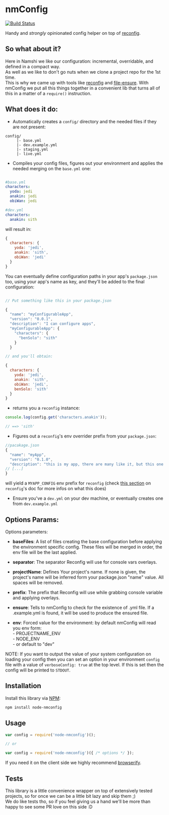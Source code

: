 # nmConfig

[![Build Status](https://travis-ci.org/namshi/reconfig.svg?branch=travis)](https://travis-ci.org/namshi/reconfig)

Handy and _strongly_ opinionated config helper on top of [reconfig](https://github.com/namshi/reconfig).

## So what about it?
Here in Namshi we like our configuration: incremental, overridable, and defined in a compact way.<br/>
As well as we like to don't go nuts when we clone a project repo for the 1st time.<br/>
This is why we came up with tools like [reconfig](https://github.com/namshi/reconfig) and [file-ensure](https://github.com/namshi/node-file-ensure). With nmConfig we put all this things together in a convenient lib that turns all of this in a matter of a `require()` instruction.

## What does it do:

- Automatically creates a `config/` directory and the needed files if they are not present:

```
config/
     |- base.yml
     |- dev.example.yml
     |- staging.yml
     |- live.yml
```
- Compiles your config files, figures out your environment and applies the needed merging on the `base.yml` one:

```yml

#base.yml
characters:
  yoda: jedi
  anakin: jedi
  obiWan: jedi

#dev.yml
characters:
  anakin: sith

```

will result in:

```javascript
{
  characters: {
    yoda: 'jedi',
    anakin: 'sith',
    obiWan: 'jedi'
  }
}
```

You can eventually define configuration paths in your app's `package.json` too, using your app's name as key,
and they'll be added to the final configuration:

```javascript

// Put something like this in your package.json

{
  "name": "myConfigurableApp",
  "version": "0.0.1",
  "description": "I can configure apps",
  "myConfigurableApp": {
    "characters": {
      "benSolo": "sith"
    }
  }

// and you'll obtain:

{
  characters: {
    yoda: 'jedi',
    anakin: 'sith',
    obiWan: 'jedi',
    benSolo: 'sith'
  }
}

```

- returns you a `reconfig` instance:
```javascript
console.log(config.get('characters.anakin'));

// ==> 'sith'
```

- Figures out a `reconfig`'s env overrider prefix from your `package.json`:

```javascript
//pacakage.json
{
  "name": "myApp",
  "version": "0.1.0",
  "description": "this is my app, there are many like it, but this one is mine!"
// [...]
}
```

will yield a `MYAPP_CONFIG` env prefix for `reconfig` (check [this section](https://github.com/namshi/reconfig#nodejs-specifics) on `reconfig`'s doc for more infos on what this does)

- Ensure you've a `dev.yml` on your dev machine, or eventually creates one from `dev.example.yml`

## Options Params:
Options parameters:

- **baseFiles**: A list of files creating the base configuration
                 before applying the environment specific config.
                 These files will be merged in order, the env file
                 will be the last applied.

- **separator**: The separator Reconfig will use for console vars
                 overlays.

- **projectName**: Defines Your project's name. If none is given, the project's name
                   will be inferred form your package.json "name" value. All spaces will be removed.

- **prefix**:    The prefix that Reconfig will use while grabbing
                 console variable and applying overlays.

- **ensure**:    Tells to nmConfig to check for the existence of <filename>.yml file.
                 If a <fileName>.example.yml is found, it will be used to produce
                 the ensured file.

- **env**:       Forced value for the environment:
                 by default nmConfig will read you env form:<br/>
                  - PROJECTNAME_ENV <br/>
                  - NODE_ENV<br/>
                  - or default to "dev"

NOTE: If you want to output the value of your system configuration on loading your config then you can set an option in your environment `config` file with a value of `verboseConfig: true` at the top level. If this is set then the config will be printed to `STDOUT`. 

## Installation

Install this library via [NPM](https://www.npmjs.org/package/node-nmconfig):

``` bash
npm install node-nmconfig
```

## Usage
```javascript
var config = require('node-nmconfig')();

// or

var config = require('node-nmconfig')({ /* options */ });

```

If you need it on the client side we highly recommend
[browserify](http://browserify.org/).

## Tests
This library is a little convenience wrapper on top of extensively tested projects,
so for once we can be a little bit lazy and skip them ;)<br/>
We do like tests tho, so if you feel giving us a hand we'll be more than happy
to see some PR love on this side :D
